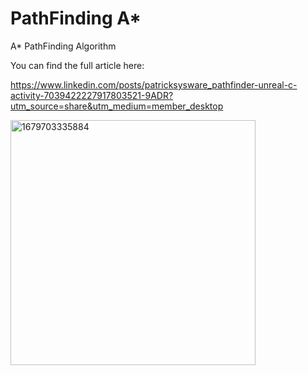 # PathFinding A*
A* PathFinding Algorithm


You can find the full article here: 

https://www.linkedin.com/posts/patricksysware_pathfinder-unreal-c-activity-7039422227917803521-9ADR?utm_source=share&utm_medium=member_desktop


<img width="392" alt="1679703335884" src="https://user-images.githubusercontent.com/35966031/232140244-cafa0615-0700-447b-bac2-ccc903fc4b91.png">
